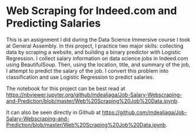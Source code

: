 # Web Scraping for Indeed.com and Predicting Salaries

This is an assignment I did during the Data Science Immersive course I took at General Assembly. In this project, I practice two major skills: collecting data by scraping a website, and building a binary predictor with Logistic Regression.
I collect salary information on data science jobs in Indeed.com using BeautifulSoup. Then, using the location, title, and summary of the job, I attempt to predict the salary of the job. I convert this problem into classification and use Logistic Regression to predict salaries.

The notebook for this project can be best read at https://nbviewer.jupyter.org/github/mdealiaga/Job-Salary-Webscraping-and-Prediction/blob/master/Web%20Scraping%20Job%20Data.ipynb.

It can also be seen directly in Github at https://github.com/mdealiaga/Job-Salary-Webscraping-and-Prediction/blob/master/Web%20Scraping%20Job%20Data.ipynb.
